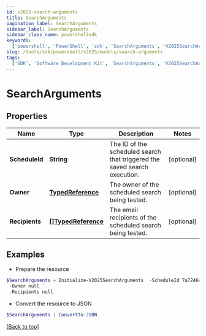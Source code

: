 ```yaml
---
id: v2025-search-arguments
title: SearchArguments
pagination_label: SearchArguments
sidebar_label: SearchArguments
sidebar_class_name: powershellsdk
keywords:
  ['powershell', 'PowerShell', 'sdk', 'SearchArguments', 'V2025SearchArguments']
slug: /tools/sdk/powershell/v2025/models/search-arguments
tags:
  ['SDK', 'Software Development Kit', 'SearchArguments', 'V2025SearchArguments']
---
```


# SearchArguments

## Properties

| Name | Type | Description | Notes |
| --- | --- | --- | --- |
| **ScheduleId** | **String** | The ID of the scheduled search that triggered the saved search execution. | [optional] |
| **Owner** | [**TypedReference**](typed-reference) | The owner of the scheduled search being tested. | [optional] |
| **Recipients** | [**[]TypedReference**](typed-reference) | The email recipients of the scheduled search being tested. | [optional] |

## Examples

- Prepare the resource

```powershell
$SearchArguments = Initialize-V2025SearchArguments  -ScheduleId 7a724640-0c17-4ce9-a8c3-4a89738459c8 `
 -Owner null `
 -Recipients null
```

- Convert the resource to JSON

```powershell
$SearchArguments | ConvertTo-JSON
```

[[Back to top]](#)
